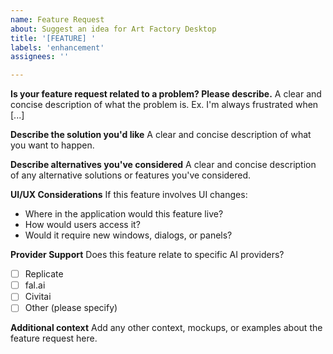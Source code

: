 ```yaml
---
name: Feature Request
about: Suggest an idea for Art Factory Desktop
title: '[FEATURE] '
labels: 'enhancement'
assignees: ''

---
```


**Is your feature request related to a problem? Please describe.**
A clear and concise description of what the problem is. Ex. I'm always frustrated when [...]

**Describe the solution you'd like**
A clear and concise description of what you want to happen.

**Describe alternatives you've considered**
A clear and concise description of any alternative solutions or features you've considered.

**UI/UX Considerations**
If this feature involves UI changes:
- Where in the application would this feature live?
- How would users access it?
- Would it require new windows, dialogs, or panels?

**Provider Support**
Does this feature relate to specific AI providers?
- [ ] Replicate
- [ ] fal.ai
- [ ] Civitai
- [ ] Other (please specify)

**Additional context**
Add any other context, mockups, or examples about the feature request here.